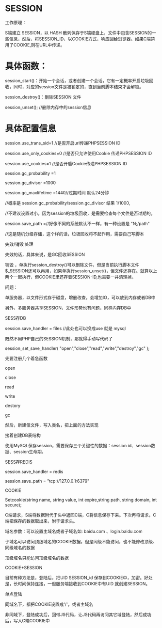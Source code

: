 
# SESSION

工作原理：

S端建立 SESSION，以 HASH 散列保存于S端硬盘上，文件中包含SESSION的一些信息，然后，将SESSION\_ID，以COOKIE方式，响应回给浏览器。如果C端禁用了COOKIE,则在URL中传递。


# 具体函数：

session\_start\(\)：开始一个会话，或者创建一个会话，它有一定概率开启垃圾回收，同时，对应的session文件是被锁定的，直到当前脚本结束才会解锁。

session\_destroy\(\)：删除SESSION 文件

session\_unset\(\); //删除内存中的session信息

# 具体配置信息

session.use\_trans\_sid=1 //是否开启url传递PHPSESSION ID

session.use\_only\_cookies=0 //是否只允许使用Cookie 传递PHPSESSION ID

session.use\_cookies=1 //是否开启Cookie传递PHPSESSION ID

session.gc\_probability =1

session.gc\_divisor =1000

session.gc\_maxlifetime =1440//过期时间 默认24分钟

//概率是 session.gc\_probability/session.gc\_divisor 结果 1/1000,

//不建议设置过小，因为session的垃圾回收，是需要检查每个文件是否过期的。

session.save\_path =//好像不同的系统默认不一样，有一种设置是 "N;/path"

//这是随机分级存储，这个样的话，垃圾回收将不起作用，需要自己写脚本

失效/销毁 处理

失效的话，具体来说，是GC回收SESSION

销毁 ，单执行session\_destroy\(\)可以删除文件，但是当前执行脚本文件$\_SESSION还可以再用，如果单执行session\_unset\(\)，但文件还存在。就算以上两个一起执行，但COOKIE里还存着SESSION\-ID,也需要一并清理掉。

问题：

单服务器，以文件形式存于磁盘，增删改查，会增加IO，可以放到内存或者DB中

另外，多服务器共享SESSION，文件形势也有问题，同样内存DB中

SESS存DB

session.save\_handler = files //此处也可以换成use 就是 mysql

既然不用PHP自己的SESSION机制，那就得手动写代码了

session\_set\_save\_handler\( "open","close","read","write","destroy","gc" \);

先要注册几个着急函数

open

close

read

write

destory

gc

然后，新建信文件，写入类名，把上面的方法实现

接着创建DB表结构

使用MySQL保存session，需要保存三个关键性的数据：session id、session数据、session生命期。

SESS存REDIS

session.save\_handler = redis

session.save\_path = "tcp://127.0.0.1:6379"

COOKIE

Setcookie\(string name, string value, int expire,string path, string domain, int secure\);

C端请求，S端将数据附代于头中返回C端，C将信息保存下来。下次再将请求，C端把保存的数据取出来，附于请求头。

域名参数：可以设置主域名或者子域名如: baidu.com 、login.baidu.com

子域名可以访问顶级域名的COOKIE数据，但是同级不能访问，也不能修改顶级、同级域名的数据

顶级域名只能访问顶级域名的数据

COOKIE\+SESSION

目前有种方法是，登陆后，把UID SESSION\_id 保存到COOKIE中，加密。好处是，长时间保持连接，一但服务端接收到COOKIE中有UID 就创建SESSION。

单点登陆

同域名下，都把COOKIE设置成'/'，或者主域名

非同域下，登陆成功后，回带JS代码，让JS代码再访问其它域登陆，然后成功后，写入C端COOKIE中
